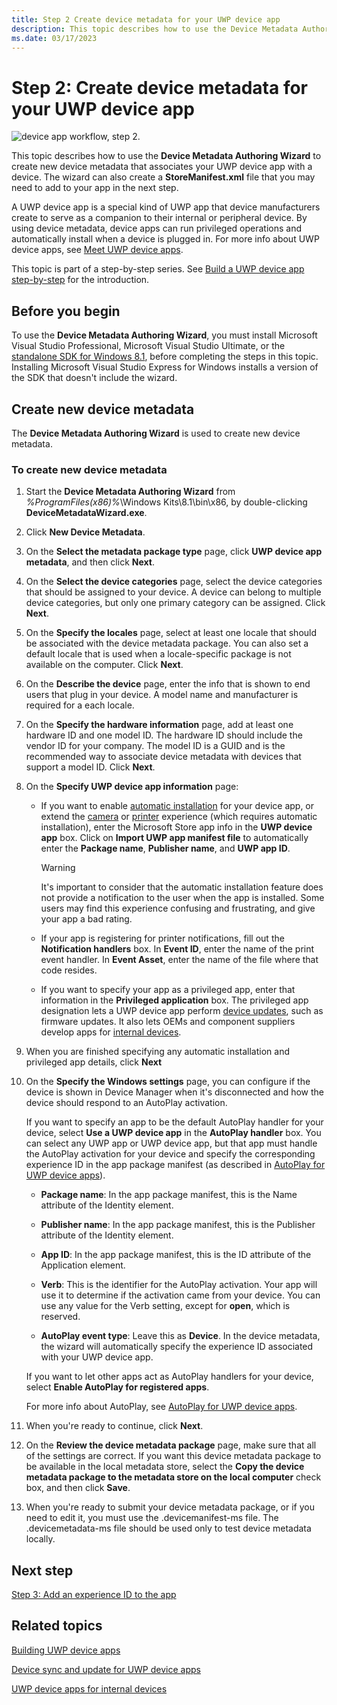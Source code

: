 ```yaml
---
title: Step 2 Create device metadata for your UWP device app
description: This topic describes how to use the Device Metadata Authoring Wizard to create new device metadata that associates your UWP device app with a device.
ms.date: 03/17/2023
---
```


# Step 2: Create device metadata for your UWP device app

![device app workflow, step 2.](images/2-device-app-workflow.png)

This topic describes how to use the **Device Metadata Authoring Wizard** to create new device metadata that associates your UWP device app with a device. The wizard can also create a **StoreManifest.xml** file that you may need to add to your app in the next step.

A UWP device app is a special kind of UWP app that device manufacturers create to serve as a companion to their internal or peripheral device. By using device metadata, device apps can run privileged operations and automatically install when a device is plugged in. For more info about UWP device apps, see [Meet UWP device apps](meet-uwp-device-apps.md).

This topic is part of a step-by-step series. See [Build a UWP device app step-by-step](build-a-uwp-device-app-step-by-step.md) for the introduction.

## Before you begin

To use the **Device Metadata Authoring Wizard**, you must install Microsoft Visual Studio Professional, Microsoft Visual Studio Ultimate, or the [standalone SDK for Windows 8.1](https://developer.microsoft.com/windows/hardware/), before completing the steps in this topic. Installing Microsoft Visual Studio Express for Windows installs a version of the SDK that doesn't include the wizard.

## Create new device metadata

The **Device Metadata Authoring Wizard** is used to create new device metadata.

### To create new device metadata

1. Start the **Device Metadata Authoring Wizard** from *%ProgramFiles(x86)%*\\Windows Kits\\8.1\\bin\\x86, by double-clicking **DeviceMetadataWizard.exe**.

1. Click **New Device Metadata**.

1. On the **Select the metadata package type** page, click **UWP device app metadata**, and then click **Next**.

1. On the **Select the device categories** page, select the device categories that should be assigned to your device. A device can belong to multiple device categories, but only one primary category can be assigned. Click **Next**.

1. On the **Specify the locales** page, select at least one locale that should be associated with the device metadata package. You can also set a default locale that is used when a locale-specific package is not available on the computer. Click **Next**.

1. On the **Describe the device** page, enter the info that is shown to end users that plug in your device. A model name and manufacturer is required for a each locale.

1. On the **Specify the hardware information** page, add at least one hardware ID and one model ID. The hardware ID should include the vendor ID for your company. The model ID is a GUID and is the recommended way to associate device metadata with devices that support a model ID. Click **Next**.

1. On the **Specify UWP device app information** page:

   - If you want to enable [automatic installation](auto-install-for-uwp-device-apps.md) for your device app, or extend the [camera](uwp-device-apps-for-webcams.md) or [printer](uwp-device-apps-for-printers.md) experience (which requires automatic installation), enter the Microsoft Store app info in the **UWP device app** box. Click on **Import UWP app manifest file** to automatically enter the **Package name**, **Publisher name**, and **UWP app ID**.

     > [!WARNING]
     > It's important to consider that the automatic installation feature does not provide a notification to the user when the app is installed. Some users may find this experience confusing and frustrating, and give your app a bad rating.

   - If your app is registering for printer notifications, fill out the **Notification handlers** box. In **Event ID**, enter the name of the print event handler. In **Event Asset**, enter the name of the file where that code resides.

   - If you want to specify your app as a privileged app, enter that information in the **Privileged application** box. The privileged app designation lets a UWP device app perform [device updates](device-sync-and-update-for-uwp-device-apps.md), such as firmware updates. It also lets OEMs and component suppliers develop apps for [internal devices](uwp-device-apps-for-specialized-devices.md).

1. When you are finished specifying any automatic installation and privileged app details, click **Next**

1. On the **Specify the Windows settings** page, you can configure if the device is shown in Device Manager when it's disconnected and how the device should respond to an AutoPlay activation.

    If you want to specify an app to be the default AutoPlay handler for your device, select **Use a UWP device app** in the **AutoPlay handler** box. You can select any UWP app or UWP device app, but that app must handle the AutoPlay activation for your device and specify the corresponding experience ID in the app package manifest (as described in [AutoPlay for UWP device apps](autoplay-for-uwp-device-apps.md)).

    - **Package name**: In the app package manifest, this is the Name attribute of the Identity element.

    - **Publisher name**: In the app package manifest, this is the Publisher attribute of the Identity element.

    - **App ID**: In the app package manifest, this is the ID attribute of the Application element.

    - **Verb**: This is the identifier for the AutoPlay activation. Your app will use it to determine if the activation came from your device. You can use any value for the Verb setting, except for **open**, which is reserved.

    - **AutoPlay event type**: Leave this as **Device**. In the device metadata, the wizard will automatically specify the experience ID associated with your UWP device app.

    If you want to let other apps act as AutoPlay handlers for your device, select **Enable AutoPlay for registered apps**.

    For more info about AutoPlay, see [AutoPlay for UWP device apps](autoplay-for-uwp-device-apps.md).

1. When you're ready to continue, click **Next**.

1. On the **Review the device metadata package** page, make sure that all of the settings are correct. If you want this device metadata package to be available in the local metadata store, select the **Copy the device metadata package to the metadata store on the local computer** check box, and then click **Save**.

1. When you're ready to submit your device metadata package, or if you need to edit it, you must use the .devicemanifest-ms file. The .devicemetadata-ms file should be used only to test device metadata locally.

## Next step

[Step 3: Add an experience ID to the app](step-3--add-an-experience-id-to-the-app.md)

## Related topics

[Building UWP device apps](the-workflow.md)

[Device sync and update for UWP device apps](device-sync-and-update-for-uwp-device-apps.md)

[UWP device apps for internal devices](uwp-device-apps-for-specialized-devices.md)
